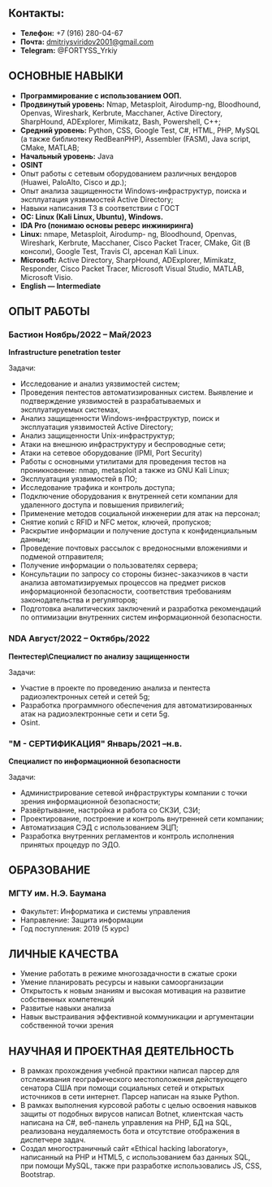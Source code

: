 ## **Контакты:**

  * **Телефон:** +7 (916) 280-04-67
  * **Почта:** dmitriysviridov2001@gmail.com
  * **Telegram:** @FORTYSS_Yrkiy



## **ОСНОВНЫЕ НАВЫКИ**

  * **Программирование с
использованием ООП.**
  * **Продвинутый уровень:** Nmap,
Metasploit, Airodump-ng,
Bloodhound, Openvas, Wireshark,
Kerbrute, Macchaner, Active
Directory, SharpHound, ADExplorer,
Mimikatz, Bash, Powershell, C++;
  * **Средний уровень:** Python, CSS,
Google Test, C#, HTML, PHP,
MySQL (а также библиотеку
RedBeanPHP), Assembler (FASM),
Java script, CMake, MATLAB;
  * **Начальный уровень:** Java
  * **OSINT**
  * Опыт работы с сетевым
оборудованием различных вендоров
(Huawei, PaloAlto, Cisco и др.);
  * Опыт анализа защищенности
Windows-инфраструктур, поиска и
эксплуатация уязвимостей Active
Directory;
  * Навыки написания ТЗ в
соответствии с ГОСТ
  * **OC: Linux (Kali Linux, Ubuntu),
Windows.**
  * **IDA Pro (понимаю основы реверс
инжиниринга)**
  * **Linux:** nmape, Metasploit, Airodump-
ng, Bloodhound, Openvas, Wireshark,
Kerbrute, Macchaner, Cisco Packet
Tracer, CMake, Git (В консоли),
Google Test, Travis CI, арсенал Kali
Linux.
  * **Microsoft:** Active Directory,
SharpHound, ADExplorer, Mimikatz,
Responder, Cisco Packet Tracer,
Microsoft Visual Studio, MATLAB,
Microsoft Visio.
  * **English — Intermediate**


  
## **ОПЫТ РАБОТЫ**

### **Бастион Ноябрь/2022 – Май/2023**
**Infrastructure penetration tester**

Задачи:
  * Исследование и анализ уязвимостей систем;
  * Проведения пентестов автоматизированных систем.
Выявление и подтверждение уязвимостей в разрабатываемых
и эксплуатируемых системах,
  * Анализ защищенности Windows-инфраструктур, поиск и
эксплуатация уязвимостей Active Directory;
  * Анализ защищенности Unix-инфраструктур;
  * Атаки на внешнюю инфраструктуру и беспроводные сети;
  * Атаки на сетевое оборудование (IPMI, Port Security)
  * Работы с основными утилитами для проведения тестов на
проникновение: nmap, metasploit а также из GNU Kali Linux;
  * Эксплуатация уязвимостей в ПО;
  * Исследование трафика и контроль доступа;
  * Подключение оборудования к внутренней сети компании для
удаленного доступа и повышения привилегий;
  * Применение методов социальной инженерии для атак на
персонал;
  * Снятие копий с RFID и NFC меток, ключей, пропусков;
  * Раскрытие информации и получение доступа к
конфиденциальным данным;
  * Проведение почтовых рассылок с вредоносными вложениями
и подменой отправителя;
  * Получение информации о пользователях сервера;
  * Консультации по запросу со стороны бизнес-заказчиков в
части анализа автоматизируемых процессов на предмет рисков
информационной безопасности, соответствия требованиям
законодательства и регуляторов;
  * Подготовка аналитических заключений и разработка
рекомендаций по оптимизации внутренних систем
информационной безопасности.

### **NDA Август/2022 – Октябрь/2022**
**Пентестер\Специалист по анализу защищенности**

Задачи:
  * Участие в проекте по проведению анализа и пентеста
радиоэлектронных сетей и сетей 5g;
  * Разработка программного обеспечения для
автоматизированных атак на радиоэлектронные сети и сети 5g.
  * Osint.
    
### **"М - СЕРТИФИКАЦИЯ" Январь/2021 –н.в.**
**Специалист по информационной безопасности**

Задачи:
  * Администрирование сетевой инфраструктуры компании с
точки зрения информационной безопасности;
  * Развёртывание, настройка и работа со СКЗИ, СЗИ;
  * Проектирование, построение и контроль внутренней сети
компании;
  * Автоматизация СЭД с использованием ЭЦП;
  * Разработка внутренних регламентов и контроль исполнения
принятых процедур по ЭДО.



## **ОБРАЗОВАНИЕ**

### **МГТУ им. Н.Э. Баумана**
  * Факультет: Информатика и
системы управления
  * Направление: Защита
информации
  * Год поступления: 2019 (5 курс)



## **ЛИЧНЫЕ КАЧЕСТВА**

  * Умение работать в режиме многозадачности в сжатые
сроки
  * Умение планировать ресурсы и навыки
самоорганизации
  * Открытость к новым знаниям и высокая мотивация на
развитие собственных компетенций
  * Развитые навыки анализа
  * Навык выстраивания эффективной коммуникации и
аргументации собственной точки зрения



## **НАУЧНАЯ И ПРОЕКТНАЯ ДЕЯТЕЛЬНОСТЬ**

  * В рамках прохождения учебной практики написал парсер для
отслеживания географического местоположения действующего
сенатора США при помощи социальных сетей и открытых
источников в сети интернет. Парcер написан на языке Python.
  * В рамках выполнения курсовой работы с целью освоения
навыков защиты от подобных вирусов написал Botnet,
клиентская часть написана на C#, веб-панель управления на
PHP, БД на SQL, реализована неудаляемость бота и отсутствие
отображения в диспетчере задач.
  * Создал многостраничный сайт «Ethical hacking laboratory»,
написанный на PHP и HTML5, c использованием баз данных
SQL, при помощи MySQL, также при разработке
использовались JS, CSS, Bootstrap.
